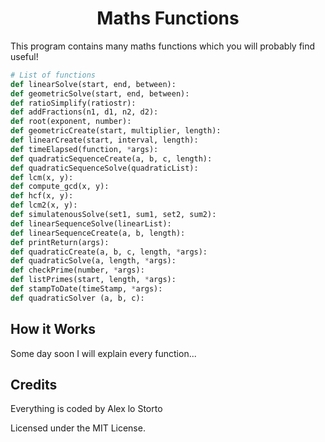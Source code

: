 <h1 align="center">Maths Functions</h1>

This program contains many maths functions which you will probably find useful!

``` python
# List of functions
def linearSolve(start, end, between):
def geometricSolve(start, end, between):
def ratioSimplify(ratiostr):
def addFractions(n1, d1, n2, d2):
def root(exponent, number):
def geometricCreate(start, multiplier, length):
def linearCreate(start, interval, length):
def timeElapsed(function, *args):
def quadraticSequenceCreate(a, b, c, length):
def quadraticSequenceSolve(quadraticList):
def lcm(x, y):
def compute_gcd(x, y):
def hcf(x, y):
def lcm2(x, y):
def simulatenousSolve(set1, sum1, set2, sum2):
def linearSequenceSolve(linearList):
def linearSequenceCreate(a, b, length):
def printReturn(args):
def quadraticCreate(a, b, c, length, *args):
def quadraticSolve(a, length, *args):
def checkPrime(number, *args):
def listPrimes(start, length, *args):
def stampToDate(timeStamp, *args):
def quadraticSolver (a, b, c):
```

## How it Works 

Some day soon I will explain every function...

## Credits 

Everything is coded by Alex lo Storto

Licensed under the MIT License.
